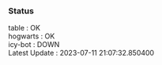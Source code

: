### Status


table : OK  
hogwarts : OK  
icy-bot : DOWN  
Latest Update : 2023-07-11 21:07:32.850400
